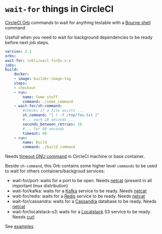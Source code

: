 # `wait-for` things in CircleCI

[CircleCI Orb](https://circleci.com/docs/2.0/orb-intro/) commands to wait for anything testable with a [Bourne shell](https://en.wikipedia.org/wiki/Bourne_shell) command

Usefull when you need to wait for background dependencies to be ready before next job steps. 


```yaml
version: 2.1
orbs:
wait-for: cobli/wait-for@x.x.x
jobs:
build:
    docker:
    - image: builder-image:tag
    steps:
    - checkout
    - run:
        name: Some stuff
        command: ./some_command
    - wait-for/sh-command:
        #checks if a file exists ...
        sh_command: "[ ! -f /tmp/foo.txt ]"
        #... each 10 seconds ...
        seconds_between_retries: 10
        #... for 60 seconds
        timeout: 60
    - run:
        name: Build
        command: ./build_command

```

Needs [timeout GNU command](https://www.gnu.org/software/coreutils/manual/html_node/timeout-invocation.html#timeout-invocation) in CircleCI machine or base container.

Beside `sh-command`, this Orb contains some higher level `commands` to be used to wait for others containers/backgroud services:
* wait-for/port: waits for a port to be open. Needs [netcat](http://nc110.sourceforge.net/) (present in all important linux distribution)
* wait-for/kafka: waits for a [Kafka](https://kafka.apache.org/) service to be ready. Needs [netcat](http://nc110.sourceforge.net/)
* wait-for/redis: waits for a [Redis](https://redis.io/) service to be ready. Needs [netcat](http://nc110.sourceforge.net/)
* wait-for/cassandra: waits for a [Cassandra](http://cassandra.apache.org/) database to be ready. Needs [netcat](http://nc110.sourceforge.net/)
* wait-for/localstack-s3: waits for a [Localstack](https://github.com/localstack/localstack) S3 service to be ready. Needs [curl](https://curl.haxx.se/dev/source.html)

See [examples](src/orb.yaml#L19)